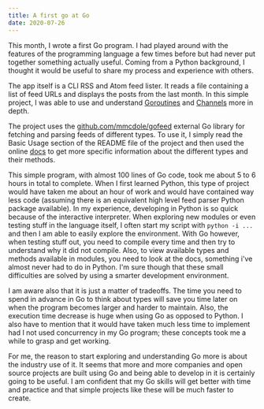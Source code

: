 ```yaml
---
title: A first go at Go
date: 2020-07-26
---
```


This month, I wrote a first Go program. I had played around with the features of
the programming language a few times before but had never put together something
actually useful. Coming from a Python background, I thought it would be useful
to share my process and experience with others.

The app itself is a CLI RSS and Atom feed lister. It reads a file containing a
list of feed URLs and displays the posts from the last month. In this simple
project, I was able to use and understand [Goroutines] and [Channels] more in
depth.

[Goroutines]: https://tour.golang.org/concurrency/1
[Channels]: https://tour.golang.org/concurrency/2

The project uses the [github.com/mmcdole/gofeed] external Go library for
fetching and parsing feeds of different types. To use it, I simply read the
Basic Usage section of the README file of the project and then used the online
[docs] to get more specific information about the different types and their
methods.

[github.com/mmcdole/gofeed]: https://github.com/mmcdole/gofeed
[docs]: https://pkg.go.dev/github.com/mmcdole/gofeed?tab=doc

This simple program, with almost 100 lines of Go code, took me about 5 to 6
hours in total to complete. When I first learned Python, this type of project
would have taken me about an hour of work and would have contained way less code
(assuming there is an equivalent high level feed parser Python package
available). In my experience, developing in Python is so quick because of the
interactive interpreter. When exploring new modules or even testing stuff in the
language itself, I often start my script with `python -i ...` and then I am able
to easily explore the environment. With Go however, when testing stuff out, you
need to compile every time and then try to understand why it did not compile.
Also, to view available types and methods available in modules, you need to look
at the docs, something i've almost never had to do in Python. I'm sure though
that these small difficulties are solved by using a smarter development
environment.

I am aware also that it is just a matter of tradeoffs. The time you need to
spend in advance in Go to think about types will save you time later on when the
program becomes larger and harder to maintain. Also, the execution time decrease
is huge when using Go as opposed to Python. I also have to mention that it would
have taken much less time to implement had I not used concurrency in my Go
program; these concepts took me a while to grasp and get working.

For me, the reason to start exploring and understanding Go more is about the
industry use of it. It seems that more and more companies and open source
projects are built using Go and being able to develop in it is certainly going
to be useful. I am confident that my Go skills will get better with time and
practice and that simple projects like these will be much faster to create.
